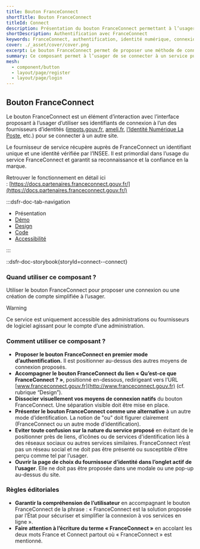 ```yaml
---
title: Bouton FranceConnect
shortTitle: Bouton FranceConnect
titleId: Connect
description: Présentation du bouton FranceConnect permettant à l’usager de s’authentifier via un fournisseur d’identité officiel reconnu par l’État.
shortDescription: Authentification avec FranceConnect
keywords: FranceConnect, authentification, identité numérique, connexion, bouton, DSFR, sécurité, accessibilité
cover: ./_asset/cover/cover.png
excerpt: Le bouton FranceConnect permet de proposer une méthode de connexion sécurisée en utilisant l’identité numérique d’un fournisseur agréé. Il s’intègre dans les interfaces comme premier choix d’authentification.
summary: Ce composant permet à l’usager de se connecter à un service public en ligne via FranceConnect, solution officielle d’identification. Il garantit la fiabilité de l’identité transmise et s’intègre comme option d’authentification prioritaire. Le bouton suit des règles d’intégration strictes pour assurer sa clarté, éviter toute confusion avec d’autres services et maintenir la confiance dans la marque FranceConnect.
mesh:
  - component/button
  - layout/page/register
  - layout/page/login
---
```


## Bouton FranceConnect

Le bouton FranceConnect est un élément d’interaction avec l’interface proposant à l’usager d’utiliser ses identifiants de connexion à l’un des fournisseurs d’identités ([impots.gouv.fr](http://impots.gouv.fr/), [ameli.fr](http://ameli.fr/), [l’Identité Numérique La Poste](https://lidentitenumerique.laposte.fr/), etc.) pour se connecter à un autre site.

Le fournisseur de service récupère auprès de FranceConnect un identifiant unique et une identité vérifiée par l’INSEE. Il est primordial dans l’usage du service FranceConnect et garantit sa reconnaissance et la confiance en la marque.

Retrouver le fonctionnement en détail ici : [https://docs.partenaires.franceconnect.gouv.fr/](https://docs.partenaires.franceconnect.gouv.fr/)

:::dsfr-doc-tab-navigation

- Présentation
- [Démo](./demo/index.md)
- [Design](./design/index.md)
- [Code](./code/index.md)
- [Accessibilité](./accessibility/index.md)

:::

::dsfr-doc-storybook{storyId=connect--connect}

### Quand utiliser ce composant ?

Utiliser le bouton FranceConnect pour proposer une connexion ou une création de compte simplifiée à l’usager.

> [!WARNING]
> Ce service est uniquement accessible des administrations ou fournisseurs de logiciel agissant pour le compte d’une administration.

### Comment utiliser ce composant ?

- **Proposer le bouton FranceConnect en premier mode d’authentification.** Il est positionner au-dessus des autres moyens de connexion proposés.
- **Accompagner le bouton FranceConnect du lien « Qu’est-ce que FranceConnect ? »**, positionné en-dessous, redirigeant vers l’URL [www.franceconnect.gouv.fr](http://www.franceconnect.gouv.fr) (cf. rubrique “Design”).
- **Dissocier visuellement vos moyens de connexion natifs** du bouton FranceConnect. Une séparation visible doit être mise en place.
- **Présenter le bouton FranceConnect comme une alternative** à un autre mode d’identification. La notion de "ou" doit figurer clairement (FranceConnect ou un autre mode d’identification).
- **Eviter toute confusion sur la nature du service proposé** en évitant de le positionner près de liens, d’icônes ou de services d'identification liés à des réseaux sociaux ou autres services similaires. FranceConnect n’est pas un réseau social et ne doit pas être présenté ou susceptible d’être perçu comme tel par l’usager.
- **Ouvrir la page de choix du fournisseur d’identité dans l’onglet actif de l’usager**. Elle ne doit pas être proposée dans une modale ou une pop-up au-dessus du site.

### Règles éditoriales

- **Garantir la compréhension de l’utilisateur** en accompagnant le bouton FranceConnect de la phrase : « FranceConnect est la solution proposée par l’État pour sécuriser et simplifier la connexion à vos services en ligne ».
- **Faire attention à l’écriture du terme « FranceConnect »** en accolant les deux mots France et Connect partout où « FranceConnect » est mentionné.
